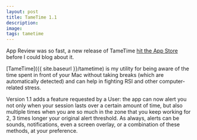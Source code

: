 ```yaml
---
layout: post
title: TameTime 1.1
description:
image:
tags: tametime
---
```

App Review was so fast, a new release of TameTime [hit the App Store](https://apps.apple.com/us/app/tametime-awareness-timer/id1479326723?l=it&ls=1&mt=12) before I could blog about it.

[TameTime]({{ site.baseurl }}/tametime) is my utility for being aware of the time spent in front of your Mac without taking breaks (which are automatically detected) and can help in fighting RSI and other computer-related stress.

Version 1.1 adds a feature requested by a User: the app can now alert you not only when your session lasts over a certain amount of time, but also multiple times when you are so much in the zone that you keep working for 2, 3 times longer your original alert threshold. As always, alerts can be sounds, notifications, even a screen overlay, or a combination of these methods, at your preference.